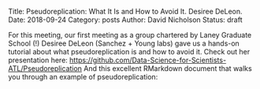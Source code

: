Title: Pseudoreplication: What It Is and How to Avoid It. Desiree DeLeon.
Date: 2018-09-24
Category: posts
Author: David Nicholson
Status: draft

For this meeting, our first meeting as a group chartered by Laney 
 Graduate School (!) Desiree DeLeon (Sanchez + Young labs) gave us 
a hands-on tutorial about what pseudoreplication is and how to avoid it.
Check out her presentation here:
https://github.com/Data-Science-for-Scientists-ATL/Pseudoreplication
And this excellent RMarkdown document that walks you through an example
of pseudoreplication:
